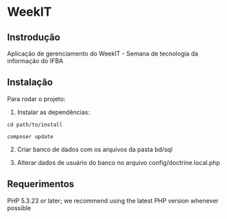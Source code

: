 WeekIT
=======================

Instrodução
------------
Aplicação de gerenciamento do WeekIT - Semana de tecnologia da informação do IFBA


Instalação 
---------------------------

Para rodar o projeto:

1. Instalar as dependências: 


`cd path/to/install`

`composer update`
    
 2. Criar banco de dados com os arquivos da pasta bd/sql
 
 3. Alterar dados de usuário do banco no arquivo config/doctrine.local.php


Requerimentos
---------------------------

PHP 5.3.23 or later; we recommend using the latest PHP version whenever possible


